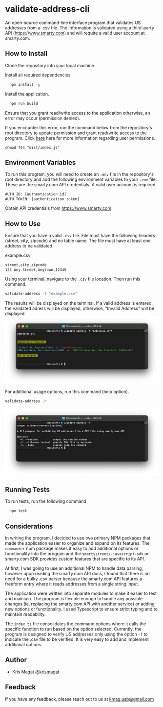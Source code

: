 
# validate-address-cli

An open-source command-line interface program that validates US addresses from a .csv file. The information is validated using a third-party API (https://www.smarty.com) and will require a valid user account at smarty.com.


## How to Install
Clone the repository into your local machine.

Install all required dependencies.
```bash
  npm install -g
```

Install the application.
```bash
  npm run build
```
Ensure that you grant read/write access to the application otherwise, an error may occur (permission denied).

If you encounter this error, run the command below from the repository's root directory to update permission and grant read/write access to the program. Click [here](https://www.educative.io/answers/how-to-resolve-the-permission-denied-error-in-linux) here for more information regarding user permissions.
 ```
 chmod 744 "dist/index.js"
 ```
 
## Environment Variables

To run this program, you will need to create an `.env` file in the repository's root directory and add the following environment variables to your `.env` file. These are the smarty.com API credentials. A valid user account is required.
```
AUTH_ID: [authentication id]
AUTH_TOKEN: [authentication token]
```
Obtain API credentials from https://www.smarty.com.

## How to Use
Ensure that you have a valid `.csv` file. File must have the following headers (street, city, zipcode) and no table name. The file must have at least one address to be validated.

example.csv
```csv
street,city,zipcode
123 Any Street,Anytown,12345
```

Using your terminal, navigate to the `.csv` file location. Then run this command.
```bash
validate-address -f "example.csv"
```

The results will be displayed on the terminal. If a valid address is entered, the validated adress will be displayed, otherwise, "Invalid Address" will be displayed.
![usage](usage.png)

For additional usage options, run this command (help option).
```bash
validate-address -h
```

![options](options.png)

## Running Tests

To run tests, run the following command

```bash
  npm test
```


## Considerations

In writing the program, I decided to use two primary NPM packages that made the application easier to organize and expand on its features. The `commander` npm package makes it easy to add additional options or functionality into the program and the `smartystreets-javascript-sdk` or smarty.com SDK provides custom features that are specific to its API. 

At first, I was going to use an additional NPM to handle data parsing, however upon reading the smarty.com API docs, I found that there is no need for a bulky .csv parser because the smarty.com API features a freeform entry where it reads addresses from a single string input.

The application were written into separate modules to make it easier to test and maintain. The program is flexible enough to handle any possible changes (ie. replacing the smarty.com API with another service) or adding new options or functionality. I used Typescript to ensure strict typing and to maintain readability.

The `index.ts` file consolidates the command options where it calls the specific function to run based on the option selected. Currently, the program is designed to verify US addresses only using the option `-f` to indicate the .csv file to be verified. It is very easy to add and implement additional options.
## Author

- Kris Magat [@krismagat](https://www.github.com/KrisMagat)


## Feedback

If you have any feedback, please reach out to us at kmag.usb@gmail.com

